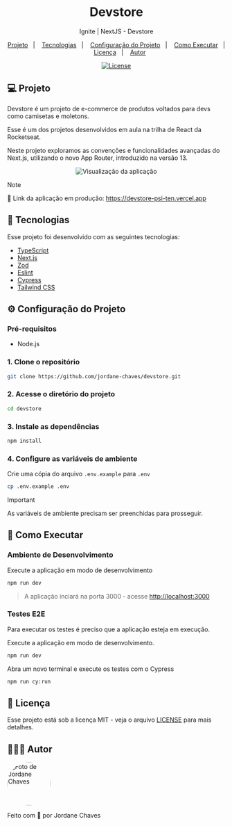 <h1 align="center">Devstore</h1>
<p align="center">Ignite | NextJS - Devstore</p>

<p align="center">
  <a href="#-projeto">Projeto</a>&nbsp;&nbsp;&nbsp;|&nbsp;&nbsp;&nbsp;
  <a href="#-tecnologias">Tecnologias</a>&nbsp;&nbsp;&nbsp;|&nbsp;&nbsp;&nbsp;
  <a href="#%EF%B8%8F-configura%C3%A7%C3%A3o-do-projeto">Configuração do Projeto</a>&nbsp;&nbsp;&nbsp;|&nbsp;&nbsp;&nbsp;
  <a href="#-como-executar">Como Executar</a>&nbsp;&nbsp;&nbsp;|&nbsp;&nbsp;&nbsp;
  <a href="#-licença">Licença</a>&nbsp;&nbsp;&nbsp;|&nbsp;&nbsp;&nbsp;
  <a href="#-autor">Autor</a>
</p>

<p align="center">
  <a href="https://github.com/jordane-chaves/devstore/blob/main/LICENSE">
    <img alt="License" src="https://img.shields.io/static/v1?label=license&message=MIT&color=00875F&labelColor=000000">
  </a>
</p>

## 💻 Projeto

Devstore é um projeto de e-commerce de produtos voltados para devs como camisetas e moletons.

Esse é um dos projetos desenvolvidos em aula na trilha de React da Rocketseat.

Neste projeto exploramos as convenções e funcionalidades avançadas do Next.js, utilizando o novo App Router, introduzido na versão 13.

<p align="center">
  <img alt="Visualização da aplicação" src="./.github/preview.png" />
</p>

> [!NOTE]
> 🔗 Link da aplicação em produção: https://devstore-psi-ten.vercel.app

## 🚀 Tecnologias

Esse projeto foi desenvolvido com as seguintes tecnologias:

- [TypeScript](https://www.typescriptlang.org/)
- [Next.js](https://nextjs.org/)
- [Zod](https://zod.dev/)
- [Eslint](https://eslint.org/)
- [Cypress](https://www.cypress.io/)
- [Tailwind CSS](https://tailwindcss.com/)

## ⚙️ Configuração do Projeto

### Pré-requisitos

- Node.js

### 1. Clone o repositório

```bash
git clone https://github.com/jordane-chaves/devstore.git
```

### 2. Acesse o diretório do projeto

```bash
cd devstore
```

### 3. Instale as dependências

```bash
npm install
```

### 4. Configure as variáveis de ambiente

Crie uma cópia do arquivo `.env.example` para `.env`

```bash
cp .env.example .env
```

> [!IMPORTANT]
> As variáveis de ambiente precisam ser preenchidas para prosseguir.

## 🎲 Como Executar

### Ambiente de Desenvolvimento

Execute a aplicação em modo de desenvolvimento

```bash
npm run dev
```
> A aplicação inciará na porta 3000 - acesse <http://localhost:3000>

### Testes E2E

Para executar os testes é preciso que a aplicação esteja em execução.

Execute a aplicação em modo de desenvolvimento.

```bash
npm run dev
```

Abra um novo terminal e execute os testes com o Cypress

```bash
npm run cy:run
```

## 📝 Licença

Esse projeto está sob a licença MIT - veja o arquivo [LICENSE](https://github.com/jordane-chaves/devstore/blob/main/LICENSE) para mais detalhes.

## 👨🏻‍💻 Autor

<img
  style="border-radius:50%;"
  src="https://avatars.githubusercontent.com/jordane-chaves"
  width="100px;"
  title="Foto de Jordane Chaves"
  alt="Foto de Jordane Chaves"
/>

Feito com 💜 por Jordane Chaves